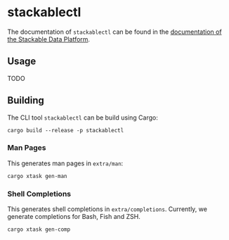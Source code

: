 # stackablectl

The documentation of `stackablectl` can be found in the [documentation of the Stackable Data Platform][ctl-docs].

[ctl-docs]: https://docs.stackable.tech/stackablectl/stable/index.html

## Usage

TODO

## Building

The CLI tool `stackablectl` can be build using Cargo:

```shell
cargo build --release -p stackablectl
```

### Man Pages

This generates man pages in `extra/man`:

```shell
cargo xtask gen-man
```

### Shell Completions

This generates shell completions in `extra/completions`. Currently, we generate completions for Bash, Fish and ZSH.

```shell
cargo xtask gen-comp
```
